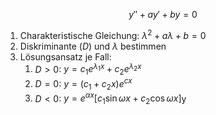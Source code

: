 $$y''+ay'+by = 0$$
1. Charakteristische Gleichung: $\lambda^2+a\lambda+b=0$
2. Diskriminante ($D$) und $\lambda$ bestimmen
3. Lösungsansatz je Fall: 
	1. $D>0$: $y=c_1e^{\lambda_1x}+c_2e^{\lambda_2x}$
	2. $D=0$: $y=(c_1+c_2x)e^{cx}$
	3. $D<0$: $y=e^{\alpha x}[c_1\sin{\omega x}+c_2 \cos{\omega x}]$y